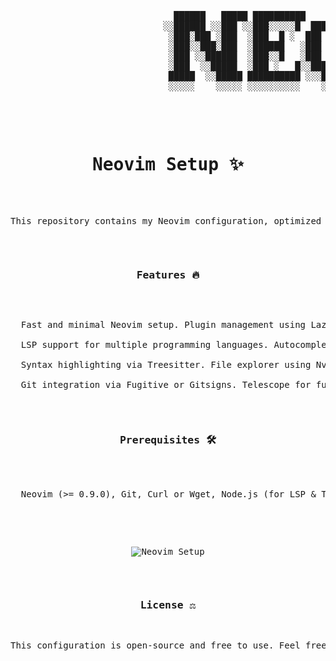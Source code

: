 <pre>
    
                               ██████   █████ ██████████    ███████    █████   █████ █████ ██████   ██████
                             ░░██████ ░░███ ░░███░░░░░█  ███░░░░░███ ░░███   ░░███ ░░███ ░░██████ ██████ 
                              ░███░███ ░███  ░███  █ ░  ███     ░░███ ░███    ░███  ░███  ░███░█████░███ 
                              ░███░░███░███  ░██████   ░███      ░███ ░███    ░███  ░███  ░███░░███ ░███ 
                              ░███ ░░██████  ░███░░█   ░███      ░███ ░░███   ███   ░███  ░███ ░░░  ░███ 
                              ░███  ░░█████  ░███ ░   █░░███     ███   ░░░█████░    ░███  ░███      ░███ 
                              █████  ░░█████ ██████████ ░░░███████░      ░░███      █████ █████     █████
                              ░░░░░    ░░░░░ ░░░░░░░░░░    ░░░░░░░         ░░░      ░░░░░ ░░░░░     ░░░░░ 
                                                                            
<pre>


<h1 align="center">Neovim Setup ✨</h1>

<p align="center">This repository contains my Neovim configuration, optimized for performance, modern plugins, and a smooth development experience 🎯</p>

<h3 align="center">Features 🔥</h3>
<p align="center">
  Fast and minimal Neovim setup. Plugin management using Lazy.nvim or Packer.nvim. <br>
  LSP support for multiple programming languages. Autocomplete & snippets with nvim-cmp.<br> 
  Syntax highlighting via Treesitter. File explorer using NvimTree. Statusline with Lualine.<br>
  Git integration via Fugitive or Gitsigns. Telescope for fuzzy finding and search. Key mappings for efficiency.
</p>

<h3 align="center">Prerequisites 🛠️</h3>
<p align="center">
  Neovim (>= 0.9.0), Git, Curl or Wget, Node.js (for LSP & Treesitter support), Python (optional, for additional plugins).
</p>


<p align="center"><img src="https://github.com/JoshuaThadi/NeoVim/blob/main/Screenshot%202025-02-09%20112016.png" alt="Neovim Setup"></p>

<h3 align="center">License ⚖️</h3>
<p align="center">This configuration is open-source and free to use. Feel free to modify it to suit your workflow!</p>
